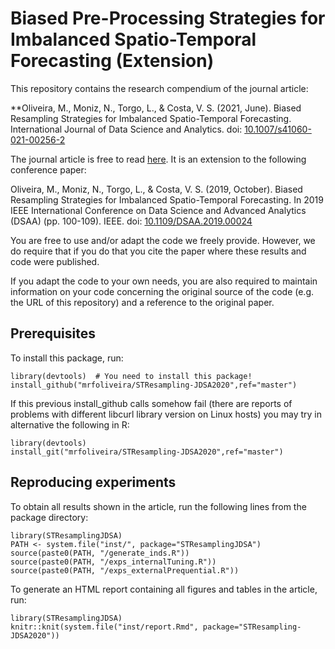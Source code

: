 # Biased Pre-Processing Strategies for Imbalanced Spatio-Temporal Forecasting (Extension)

This repository contains the research compendium of the journal article:

**Oliveira, M., Moniz, N., Torgo, L., & Costa, V. S. (2021, June). Biased Resampling Strategies for Imbalanced Spatio-Temporal Forecasting. International Journal of Data Science and Analytics. doi: [10.1007/s41060-021-00256-2](https://doi.org/10.1007/s41060-021-00256-2) 

The journal article is free to read [here](https://rdcu.be/cmXXq). It is an extension to the following conference paper:

Oliveira, M., Moniz, N., Torgo, L., & Costa, V. S. (2019, October). Biased Resampling Strategies for Imbalanced Spatio-Temporal Forecasting. In 2019 IEEE International Conference on Data Science and Advanced Analytics (DSAA) (pp. 100-109). IEEE. doi: [10.1109/DSAA.2019.00024](https://doi.org/10.1109/dsaa.2019.00024) 

You are free to use and/or adapt the code we freely provide. However, we do require that if you do that you cite the paper where these results and code were published.

If you adapt the code to your own needs, you are also required to maintain information on your code concerning the original source of the code (e.g. the URL of this repository) and a reference to the original paper.

## Prerequisites

To install this package, run:

```
library(devtools)  # You need to install this package!
install_github("mrfoliveira/STResampling-JDSA2020",ref="master")
```

If this previous install_github calls somehow fail (there are reports of problems with different libcurl library version on Linux hosts) you may try in alternative the following in R:

```
library(devtools)
install_git("mrfoliveira/STResampling-JDSA2020",ref="master")
```

## Reproducing experiments

To obtain all results shown in the article, run the following lines from the package directory:

```
library(STResamplingJDSA)
PATH <- system.file("inst/", package="STResamplingJDSA")
source(paste0(PATH, "/generate_inds.R"))
source(paste0(PATH, "/exps_internalTuning.R"))
source(paste0(PATH, "/exps_externalPrequential.R"))
```

To generate an HTML report containing all figures and tables in the article, run:

```
library(STResamplingJDSA)
knitr::knit(system.file("inst/report.Rmd", package="STResampling-JDSA2020"))
```
